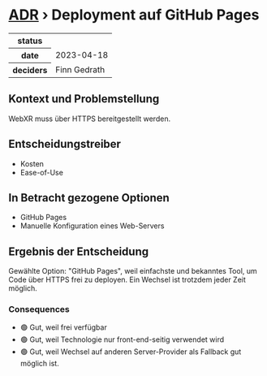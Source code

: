 # [ADR](./README.md) › Deployment auf GitHub Pages

<table>
<tr>
<th>status</th>
<td></td><!-- {proposed / rejected / accepted / deprecated / … / superseded by ADR-0005 <0005-example.md>} -->
</tr>
<tr>
<th>date</th>
<td>2023-04-18</td><!-- YYYY-MM-DD, when the decision was last updated -->
</tr>
<tr>
<th>deciders</th>
<td>Finn Gedrath</td><!-- list everyone involved in the decision -->
</tr>
</table>


## Kontext und Problemstellung

WebXR muss über HTTPS bereitgestellt werden.

<!-- Dies ist ein optionales Element. Sie können es gerne entfernen. -->
## Entscheidungstreiber

* Kosten
* Ease-of-Use

## In Betracht gezogene Optionen

* GitHub Pages
* Manuelle Konfiguration eines Web-Servers

## Ergebnis der Entscheidung

Gewählte Option: "GitHub Pages", weil
einfachste und bekanntes Tool, um Code über HTTPS frei zu deployen. Ein Wechsel ist trotzdem jeder Zeit möglich.

<!-- Dies ist ein optionales Element. Sie können es gerne entfernen. -->
### Consequences

* 🟢 Gut, weil frei verfügbar
* 🟢 Gut, weil Technologie nur front-end-seitig verwendet wird
* 🟢 Gut, weil Wechsel auf anderen Server-Provider als Fallback gut möglich ist.
